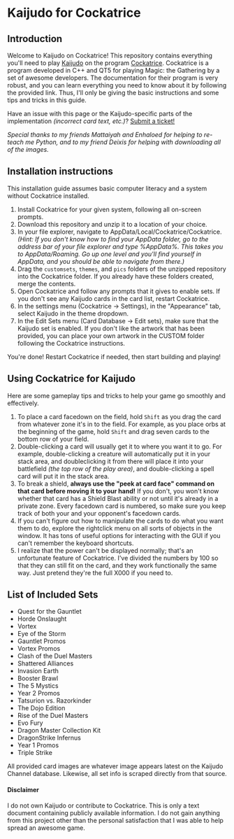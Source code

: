 # Kaijudo for Cockatrice

## Introduction
Welcome to Kaijudo on Cockatrice! This repository contains everything you'll need to play [Kaijudo](http://kaijudo.wikia.com/wiki/Trading_Card_Game) on the program [Cockatrice](https://cockatrice.github.io/). Cockatrice is a program developed in C++ and QT5 for playing Magic: the Gathering by 
a set of awesome developers. The documentation for their program is very robust, and you can learn everything you need to know about it by following the provided link. Thus, I'll only be giving the basic instructions and some tips and tricks in this guide.

Have an issue with this page or the Kaijudo-specific parts of the implementation *(incorrect card text, etc.)*? [Submit a ticket!](https://github.com/DeadeyeN/Kaijudo/issues/new)

*Special thanks to my friends Mattaiyah and Enhaloed for helping to re-teach me Python, and to my friend Deixis for helping with downloading all of the images.*

## Installation instructions
This installation guide assumes basic computer literacy and a system without Cockatrice installed.

1. Install Cockatrice for your given system, following all on-screen prompts. 
2. Download this repository and unzip it to a location of your choice.
3. In your file explorer, navigate to AppData/Local/Cockatrice/Cockatrice. *(Hint: If you don't know how to find your AppData folder, go to the address bar of your file explorer and type %AppData%. This takes you to AppData/Roaming. Go up one level and you'll find yourself in AppData, and you should be able to navigate from there.)*
4. Drag the `customsets`, `themes`, and `pics` folders of the unzipped repository into the Cockatrice folder. If you already have these folders created, merge the contents.
5. Open Cockatrice and follow any prompts that it gives to enable sets. If you don't see any Kaijudo cards in the card list, restart Cockatrice.
6. In the settings menu (Cockatrice -> Settings), in the "Appearance" tab, select Kaijudo in the theme dropdown.
7. In the Edit Sets menu (Card Database -> Edit sets), make sure that the Kaijudo set is enabled. If you don't like the artwork that has been provided, you can place your own artwork in the CUSTOM folder following the Cockatrice instructions.

You're done! Restart Cockatrice if needed, then start building and playing!

## Using Cockatrice for Kaijudo
Here are some gameplay tips and tricks to help your game go smoothly and effectively.

1. To place a card facedown on the field, hold `Shift` as you drag the card from whatever zone it's in to the field. For example, as you place orbs at the beginning of the game, hold `Shift` and drag seven cards to the bottom row of your field.
2. Double-clicking a card will usually get it to where you want it to go. For example, double-clicking a creature will automatically put it in your stack area, and doubleclicking it from there will place it into your battlefield *(the top row of the play area)*, and double-clicking a spell card will put it in the stack area.
3. To break a shield, **always use the "peek at card face" command on that card before moving it to your hand!** If you don't, you won't know whether that card has a Shield Blast ability or not until it's already in a private zone. Every facedown card is numbered, so make sure you keep track of both your and your opponent's facedown cards.
4. If you can't figure out how to manipulate the cards to do what you want them to do, explore the rightclick menu on all sorts of objects in the window. It has tons of useful options for interacting with the GUI if you can't remember the keyboard shortcuts.
5. I realize that the power can't be displayed normally; that's an unfortunate feature of Cockatrice. I've divided the numbers by 100 so that they can still fit on the card, and they work functionally the same way. Just pretend they're the full X000 if you need to.

## List of Included Sets
* Quest for the Gauntlet
* Horde Onslaught
* Vortex
* Eye of the Storm
* Gauntlet Promos
* Vortex Promos
* Clash of the Duel Masters
* Shattered Alliances
* Invasion Earth
* Booster Brawl
* The 5 Mystics
* Year 2 Promos
* Tatsurion vs. Razorkinder
* The Dojo Edition
* Rise of the Duel Masters
* Evo Fury
* Dragon Master Collection Kit
* DragonStrike Infernus
* Year 1 Promos
* Triple Strike

All provided card images are whatever image appears latest on the Kaijudo Channel database. Likewise, all set info is scraped directly from that source.

#### Disclaimer
I do not own Kaijudo or contribute to Cockatrice. This is only a text document containing publicly available information. I do not gain anything from this project other than the personal satisfaction that I was able to help spread an awesome game.
